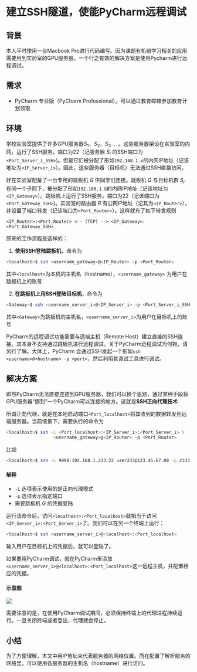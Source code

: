 # 建立SSH隧道，使能PyCharm远程调试

## 背景
本人平时使用一台Macbook Pro进行代码编写。因为课题有机器学习相关的应用需要用到实验室的GPU服务器。一个行之有效的解决方案是使用Pycharm进行远程调试。

## 需求
- PyCharm 专业版（PyCharm Professional）。可以通过教育邮箱参加教育计划领取

## 环境
学校实验室提供了许多GPU服务器$S_1$，$S_2$，$S_3$ ... 。这些服务器架设在实验室的内网，运行了SSH服务，端口为22（记服务器 $S_i$ 的SSH端口为`<Port_Server_i_SSH>`)。但是它们被分配了形如`192.168.1.x`的内网IP地址（记该地址为`<IP_Server_i>`）。因此，这些服务器（目标机）无法通过SSH直接访问。

好在实验室配备了一台专用的跳板机 $G$ 供同学们连接。跳板机 $G$ 与目标机群 $S_i$ 在同一个子网下，被分配了形如`192.168.1.G`的内网IP地址（记该地址为`<IP_Gateway>`）。跳板机上运行了SSH服务，端口为22（记该端口为`<Port_Gateway_SSH>`)。实验室的路由器 $R$ 有公网IP地址（记其为`<IP_Router>`），并设置了端口转发（记该端口为`<Port_Router>`）。这样就有了如下转发规则

```
<IP_Router>:<Port_Router> <-- (TCP) --> <IP_Gateway>:<Port_Gateway_SSH>
```

原来的工作流程是这样的：
1. **使用SSH登陆跳板机**，命令为

```bash
<localhost>$ ssh <username_gateway>@<IP_Router> -p <Port_Router>
```
其中`<localhost>`为本机的主机名（hostname），`<username_gateway>` 为用户在跳板机上的账号

2. **在跳板机上用SSH登陆目标机**，命令为

```bash
<Gateway>$ ssh <username_server_i>@<IP_Server_i> -p <Port_Server_i_SSH>
```
其中`<Gateway>`为跳板机的主机名，`<username_server_i>`为用户在目标机上的账号

PyCharm的远程调试功能需要与远端主机（Remote Host）建立直接的SSH连接，其本身不支持通过跳板机进行远程调试。关于PyCharm远程调试为何物，请另行了解。大体上，PyCharm 会通过SSH发起一个形如`ssh <username>@<hostname> -p <port>`，然后利用其调试工具进行调试。

## 解决方案

即然PyCharm无法直接连接到GPU服务器，我们可以换个思路，通过某种手段将GPU服务器“挪到”一个PyCharm可以连接的地方。这就是**SSH正向代理技术**

所谓正向代理，就是在本地启动端口`<Port_localhost>`将其收到的数据转发到远端服务器。当前情景下，需要执行的命令为

```bash
<localhost>$ ssh -L <Port_localhost>:<IP_Server_i>:<Port_Server_i> \
                  <username_gateway>@<IP_Router> -p <Port_Router>
```
比如
```bash
<localhost>$ ssh -L 9999:192.168.1.233:22 user233@123.45.67.89 -p 2333
```
#### 解释
- `-L` 选项表示使用的是正向代理模式
- `-p` 选项表示指定端口
- 需要跳板机 $G$ 的凭据登陆


运行该命令后，访问`<localhost>:<Port_localhost>`就相当于访问`<IP_Server_i>:<Port_Server_i>`了。我们可以在另一个终端上运行：

```bash
<localhost>$ ssh <username_server_i>@<localhost>:<Port_localhost>
```
输入用户在目标机上的凭据后，就可以登陆了。

如果要用PyCharm调试，就在PyCharm里添加`<username_server_i>@<localhost>:<Port_localhost>`这一远程主机，并配置相应的凭据。

#### 示意图
![](https://davidliyutong.github.io/ssh-pycharm/15877058543068.jpg)

需要注意的是，在使用PyCharm调试期间，必须保持终端上的代理进程持续运行。一旦关闭终端或者登出，代理就会停止。

## 小结
为了方便理解，本文中用IP地址来代表服务器的网络位置。而在配置了解析服务的网络里，可以使用各服务器的主机名（hostname）进行访问。
